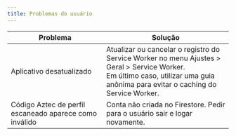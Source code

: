 ```yaml
---
title: Problemas do usuário
---
```


| Problema                                               | Solução                                                                  |
| ------------------------------------------------------ |------------------------------------------------------------------------- |
| Aplicativo desatualizado                               | Atualizar ou cancelar o registro do Service Worker no menu Ajustes > Geral > Service Worker.<br/>Em último caso, utilizar uma guia anônima para evitar o caching do Service Worker. |
| Código Aztec de perfil escaneado aparece como inválido | Conta não criada no Firestore. Pedir para o usuário sair e logar novamente. |
